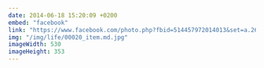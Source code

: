 ```yaml
---
date: 2014-06-18 15:20:09 +0200
embed: "facebook"
link: "https://www.facebook.com/photo.php?fbid=514457972014013&set=a.261331360660010.66167.100003494449349&type=3&theater"
img: "/img/life/00020_item.md.jpg"
imageWidth: 530
imageHeight: 353
---
```

